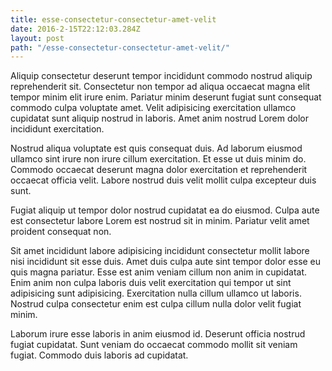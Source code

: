 ```yaml
---
title: esse-consectetur-consectetur-amet-velit
date: 2016-2-15T22:12:03.284Z
layout: post
path: "/esse-consectetur-consectetur-amet-velit/"
---
```


Aliquip consectetur deserunt tempor incididunt commodo nostrud aliquip reprehenderit sit. Consectetur non tempor ad aliqua occaecat magna elit tempor minim elit irure enim. Pariatur minim deserunt fugiat sunt consequat commodo culpa voluptate amet. Velit adipisicing exercitation ullamco cupidatat sunt aliquip nostrud in laboris. Amet anim nostrud Lorem dolor incididunt exercitation.

Nostrud aliqua voluptate est quis consequat duis. Ad laborum eiusmod ullamco sint irure non irure cillum exercitation. Et esse ut duis minim do. Commodo occaecat deserunt magna dolor exercitation et reprehenderit occaecat officia velit. Labore nostrud duis velit mollit culpa excepteur duis sunt.

Fugiat aliquip ut tempor dolor nostrud cupidatat ea do eiusmod. Culpa aute est consectetur labore Lorem est nostrud sit in minim. Pariatur velit amet proident consequat non.

Sit amet incididunt labore adipisicing incididunt consectetur mollit labore nisi incididunt sit esse duis. Amet duis culpa aute sint tempor dolor esse eu quis magna pariatur. Esse est anim veniam cillum non anim in cupidatat. Enim anim non culpa laboris duis velit exercitation qui tempor ut sint adipisicing sunt adipisicing. Exercitation nulla cillum ullamco ut laboris. Nostrud culpa consectetur enim est culpa cillum nulla dolor velit fugiat minim.

Laborum irure esse laboris in anim eiusmod id. Deserunt officia nostrud fugiat cupidatat. Sunt veniam do occaecat commodo mollit sit veniam fugiat. Commodo duis laboris ad cupidatat.